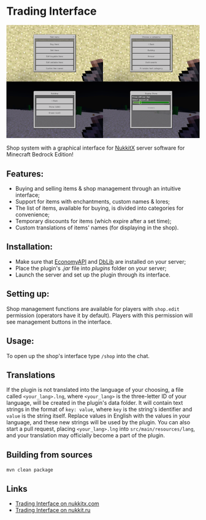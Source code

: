 # Trading Interface
![cover](screenshots/cover.png)

Shop system with a graphical interface for [NukkitX][nukkitx] server software for Minecraft Bedrock Edition!

## Features:
-   Buying and selling items & shop management through an intuitive interface;
-   Support for items with enchantments, custom names & lores;
-   The list of items, available for buying, is divided into categories for convenience;
-   Temporary discounts for items (which expire after a set time);
-   Custom translations of items' names (for displaying in the shop).

## Installation:
-   Make sure that [EconomyAPI][economy] and [DbLib][dblib] are installed on your server;
-   Place the plugin's _.jar_ file into _plugins_ folder on your server;
-   Launch the server and set up the plugin through its interface.

## Setting up:
Shop management functions are available for players with `shop.edit` permission (operators have it by default). Players with this permission will see management buttons in the interface.

## Usage:
To open up the shop's interface type `/shop` into the chat.

## Translations
If the plugin is not translated into the language of your choosing, a file called `<your_lang>.lng`, where `<your_lang>` is the three-letter ID of your language, will be created in the plugin's data folder. It will contain text strings in the format of `key: value`, where `key` is the string's identifier and `value` is the string itself. Replace values in English with the values in your language, and these new strings will be used by the plugin. You can also start a pull request, placing `<your_lang>.lng` into `src/main/resources/lang`, and your translation may officially become a part of the plugin.

## Building from sources
`mvn clean package`

## Links
-   [Trading Interface on nukkitx.com](https://nukkitx.com/resources/trading-interface.113/)
-   [Trading Interface on nukkit.ru](http://forums.voxelwind.com/resources/trading-interface.144/)

[economy]: https://github.com/EconomyS/EconomyAPI
[dblib]: https://github.com/fromgate/DbLib
[nukkitx]: http://github.com/NukkitX/Nukkit
